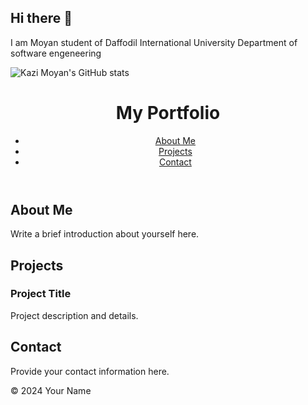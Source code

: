 ## Hi there 👋

I am Moyan student of Daffodil International University Department of software engeneering 

![Kazi Moyan's GitHub stats](https://github-readme-stats.vercel.app/api?username=KaziMoyan&theme=dark&show_icons=true)
<!DOCTYPE html>
<html lang="en">
<head>
    <meta charset="UTF-8">
    <meta name="viewport" content="width=device-width, initial-scale=1.0">
    <title>My Portfolio</title>
    <link rel="stylesheet" href="css/styles.css">
</head>
<body>
    <header>
        <h1>My Portfolio</h1>
        <nav>
            <ul>
                <li><a href="#about">About Me</a></li>
                <li><a href="#projects">Projects</a></li>
                <li><a href="#contact">Contact</a></li>
            </ul>
        </nav>
    </header>
    <main>
        <section id="about">
            <h2>About Me</h2>
            <p>Write a brief introduction about yourself here.</p>
        </section>
        <section id="projects">
            <h2>Projects</h2>
            <div class="project">
                <h3>Project Title</h3>
                <p>Project description and details.</p>
            </div>
            <!-- Add more projects as needed -->
        </section>
        <section id="contact">
            <h2>Contact</h2>
            <p>Provide your contact information here.</p>
        </section>
    </main>
    <footer>
        <p>&copy; 2024 Your Name</p>
    </footer>
</body>
</html>
